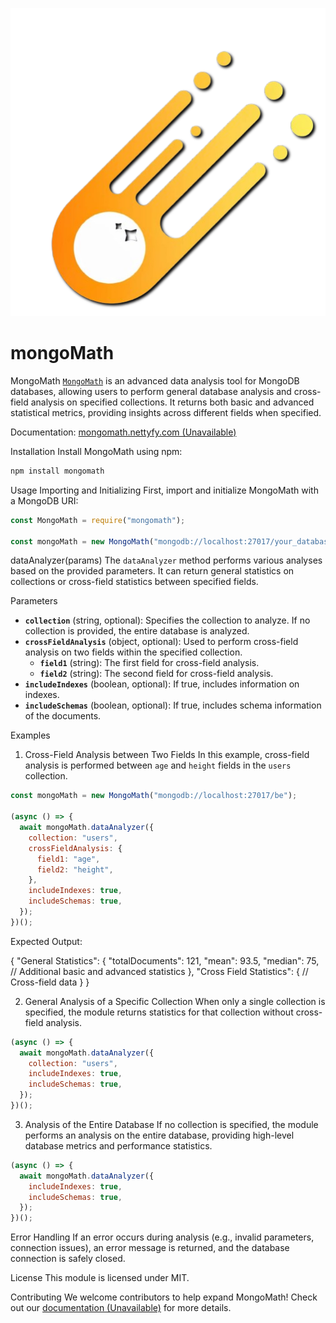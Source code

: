 <p align="center">
  <a href="https://nodemon.io/"><img src="https://github.com/ThorLex/galaxy.mongoMath/blob/main/galaxy.png" alt="Galaxy Logo"></a>
</p>

# mongoMath

MongoMath [`MongoMath`](https://github.com/ThorLex/galaxy.mongoMath) is an advanced data analysis tool for MongoDB databases, allowing users to perform general database analysis and cross-field analysis on specified collections. It returns both basic and advanced statistical metrics, providing insights across different fields when specified.

Documentation: [mongomath.nettyfy.com (Unavailable)](http://mongomath.nettyfy.com)

Installation
Install MongoMath using npm:

```bash
npm install mongomath
```

Usage
Importing and Initializing
First, import and initialize MongoMath with a MongoDB URI:

```javascript
const MongoMath = require("mongomath");

const mongoMath = new MongoMath("mongodb://localhost:27017/your_database");
```

dataAnalyzer(params)
The `dataAnalyzer` method performs various analyses based on the provided parameters. It can return general statistics on collections or cross-field statistics between specified fields.

Parameters

- **`collection`** (string, optional): Specifies the collection to analyze. If no collection is provided, the entire database is analyzed.
- **`crossFieldAnalysis`** (object, optional): Used to perform cross-field analysis on two fields within the specified collection.
  - **`field1`** (string): The first field for cross-field analysis.
  - **`field2`** (string): The second field for cross-field analysis.
- **`includeIndexes`** (boolean, optional): If true, includes information on indexes.
- **`includeSchemas`** (boolean, optional): If true, includes schema information of the documents.

Examples

1. Cross-Field Analysis between Two Fields
   In this example, cross-field analysis is performed between `age` and `height` fields in the `users` collection.

```javascript
const mongoMath = new MongoMath("mongodb://localhost:27017/be");

(async () => {
  await mongoMath.dataAnalyzer({
    collection: "users",
    crossFieldAnalysis: {
      field1: "age",
      field2: "height",
    },
    includeIndexes: true,
    includeSchemas: true,
  });
})();
```

Expected Output:

{
"General Statistics": {
"totalDocuments": 121,
"mean": 93.5,
"median": 75,
// Additional basic and advanced statistics
},
"Cross Field Statistics": {
// Cross-field data
}
}

2. General Analysis of a Specific Collection
   When only a single collection is specified, the module returns statistics for that collection without cross-field analysis.

```javascript
(async () => {
  await mongoMath.dataAnalyzer({
    collection: "users",
    includeIndexes: true,
    includeSchemas: true,
  });
})();
```

3. Analysis of the Entire Database
   If no collection is specified, the module performs an analysis on the entire database, providing high-level database metrics and performance statistics.

```javascript
(async () => {
  await mongoMath.dataAnalyzer({
    includeIndexes: true,
    includeSchemas: true,
  });
})();
```

Error Handling
If an error occurs during analysis (e.g., invalid parameters, connection issues), an error message is returned, and the database connection is safely closed.

License
This module is licensed under MIT.

Contributing
We welcome contributors to help expand MongoMath! Check out our [documentation (Unavailable)](http://mongomath.nettyfy.com) for more details.
